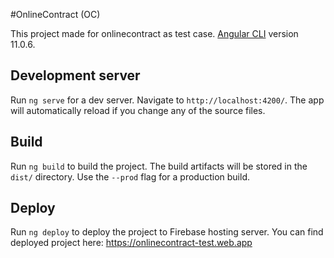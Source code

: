 #OnlineContract (OC)

This project made for onlinecontract as test case.
[Angular CLI](https://github.com/angular/angular-cli) version 11.0.6.

## Development server

Run `ng serve` for a dev server. Navigate to `http://localhost:4200/`. The app will automatically reload if you change any of the source files.

## Build

Run `ng build` to build the project. The build artifacts will be stored in the `dist/` directory. Use the `--prod` flag for a production build.

## Deploy

Run  `ng deploy` to deploy the project to Firebase hosting server. You can find deployed project here:
https://onlinecontract-test.web.app
